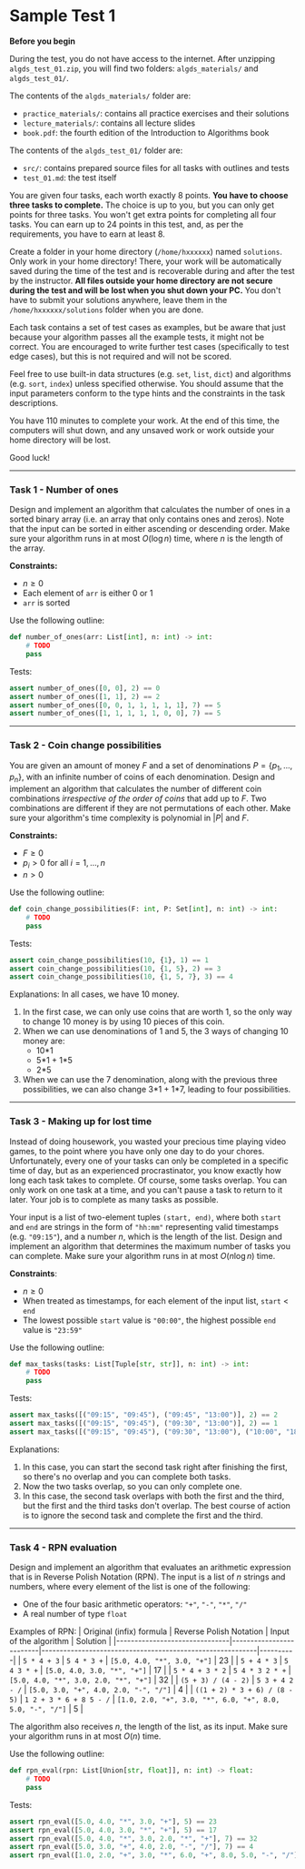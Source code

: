 # Sample Test 1

**Before you begin**

During the test, you do not have access to the internet. After unzipping `algds_test_01.zip`, you will find two folders: `algds_materials/` and `algds_test_01/`.

The contents of the `algds_materials/` folder are:
- `practice_materials/`: contains all practice exercises and their solutions
- `lecture_materials/`: contains all lecture slides
- `book.pdf`: the fourth edition of the Introduction to Algorithms book

The contents of the `algds_test_01/` folder are:
- `src/`: contains prepared source files for all tasks with outlines and tests
- `test_01.md`: the test itself

You are given four tasks, each worth exactly 8 points. **You have to choose three tasks to complete.** The choice is up to you, but you can only get points for three tasks. You won't get extra points for completing all four tasks. You can earn up to 24 points in this test, and, as per the requirements, you have to earn at least 8.

Create a folder in your home directory (`/home/hxxxxxx`) named `solutions`. Only work in your home directory! There, your work will be automatically saved during the time of the test and is recoverable during and after the test by the instructor. **All files outside your home directory are not secure during the test and will be lost when you shut down your PC.** You don't have to submit your solutions anywhere, leave them in the `/home/hxxxxxx/solutions` folder when you are done.

Each task contains a set of test cases as examples, but be aware that just because your algorithm passes all the example tests, it might not be correct. You are encouraged to write further test cases (specifically to test edge cases), but this is not required and will not be scored.

Feel free to use built-in data structures (e.g. `set`, `list`, `dict`) and algorithms (e.g. `sort`, `index`) unless specified otherwise. You should assume that the input parameters conform to the type hints and the constraints in the task descriptions.

You have 110 minutes to complete your work. At the end of this time, the computers will shut down, and any unsaved work or work outside your home directory will be lost.

Good luck!

---

### Task 1 - Number of ones

Design and implement an algorithm that calculates the number of ones in a sorted binary array (i.e. an array that only contains ones and zeros). Note that the input can be sorted in either ascending or descending order. Make sure your algorithm runs in at most $O(\log n)$ time, where $n$ is the length of the array.

**Constraints:**
- $n \geq 0$
- Each element of `arr` is either 0 or 1
- `arr` is sorted

Use the following outline:

```py
def number_of_ones(arr: List[int], n: int) -> int:
    # TODO
    pass
```

Tests:
```py
assert number_of_ones([0, 0], 2) == 0
assert number_of_ones([1, 1], 2) == 2
assert number_of_ones([0, 0, 1, 1, 1, 1, 1], 7) == 5
assert number_of_ones([1, 1, 1, 1, 1, 0, 0], 7) == 5
```

---

### Task 2 - Coin change possibilities

You are given an amount of money $F$ and a set of denominations $P = \{ p_1, ..., p_n\}$, with an infinite number of coins of each denomination. Design and implement an algorithm that calculates the number of different coin combinations *irrespective of the order of coins* that add up to $F$. Two combinations are different if they are not permutations of each other. Make sure your algorithm's time complexity is polynomial in $|P|$ and $F$.

**Constraints:**
- $F \geq 0$
- $p_i > 0$ for all $i = 1, ..., n$
- $n > 0$

Use the following outline:

```py
def coin_change_possibilities(F: int, P: Set[int], n: int) -> int:
    # TODO
    pass
```

Tests:

```py
assert coin_change_possibilities(10, {1}, 1) == 1
assert coin_change_possibilities(10, {1, 5}, 2) == 3
assert coin_change_possibilities(10, {1, 5, 7}, 3) == 4
```

Explanations: In all cases, we have 10 money.
1. In the first case, we can only use coins that are worth 1, so the only way to change 10 money is by using 10 pieces of this coin.
2. When we can use denominations of 1 and 5, the 3 ways of changing 10 money are:
    - 10*1
    - 5*1 + 1\*5
    - 2*5
3. When we can use the 7 denomination, along with the previous three possibilities, we can also change 3*1 + 1\*7, leading to four possibilities.

---

### Task 3 - Making up for lost time

Instead of doing housework, you wasted your precious time playing video games, to the point where you have only one day to do your chores. Unfortunately, every one of your tasks can only be completed in a specific time of day, but as an experienced procrastinator, you know exactly how long each task takes to complete. Of course, some tasks overlap. You can only work on one task at a time, and you can't pause a task to return to it later. Your job is to complete as many tasks as possible.

Your input is a list of two-element tuples `(start, end)`, where both `start` and `end` are strings in the form of `"hh:mm"` representing valid timestamps (e.g. `"09:15"`), and a number $n$, which is the length of the list. Design and implement an algorithm that determines the maximum number of tasks you can complete. Make sure your algorithm runs in at most $O(n \log n)$ time.

**Constraints**:
- $n \geq 0$
- When treated as timestamps, for each element of the input list, `start` < `end`
- The lowest possible `start` value is `"00:00"`, the highest possible `end` value is `"23:59"`

Use the following outline:

```py
def max_tasks(tasks: List[Tuple[str, str]], n: int) -> int:
    # TODO
    pass
```

Tests:

```py
assert max_tasks([("09:15", "09:45"), ("09:45", "13:00")], 2) == 2
assert max_tasks([("09:15", "09:45"), ("09:30", "13:00")], 2) == 1
assert max_tasks([("09:15", "09:45"), ("09:30", "13:00"), ("10:00", "18:00")], 2) == 2
```

Explanations:
1. In this case, you can start the second task right after finishing the first, so there's no overlap and you can complete both tasks.
2. Now the two tasks overlap, so you can only complete one.
3. In this case, the second task overlaps with both the first and the third, but the first and the third tasks don't overlap. The best course of action is to ignore the second task and complete the first and the third.

---

### Task 4 - RPN evaluation

Design and implement an algorithm that evaluates an arithmetic expression that is in Reverse Polish Notation (RPN). The input is a list of $n$ strings and numbers, where every element of the list is one of the following:
- One of the four basic arithmetic operators: `"+"`, `"-"`, `"*"`, `"/"`
- A real number of type `float`

Examples of RPN:
| Original (infix) formula      | Reverse Polish Notation | Input of the algorithm                                    | Solution |
|-------------------------------|-------------------------|-----------------------------------------------------------|----------|
| `5 * 4 + 3`                   | `5 4 * 3 +`             | `[5.0, 4.0, "*", 3.0, "+"]`                               | 23       |
| `5 + 4 * 3`                   | `5 4 3 * +`             | `[5.0, 4.0, 3.0, "*", "+"]`                               | 17       |
| `5 * 4 + 3 * 2`               | `5 4 * 3 2 * +`         | `[5.0, 4.0, "*", 3.0, 2.0, "*", "+"]`                     | 32       |
| `(5 + 3) / (4 - 2)`           | `5 3 + 4 2 - /`         | `[5.0, 3.0, "+", 4.0, 2.0, "-", "/"]`                     | 4        |
| `((1 + 2) * 3 + 6) / (8 - 5)` | `1 2 + 3 * 6 + 8 5 - /` | `[1.0, 2.0, "+", 3.0, "*", 6.0, "+", 8.0, 5.0, "-", "/"]` | 5        |

The algorithm also receives $n$, the length of the list, as its input. Make sure your algorithm runs in at most $O(n)$ time.

Use the following outline:

```py
def rpn_eval(rpn: List[Union[str, float]], n: int) -> float:
    # TODO
    pass
```

Tests:
```py
assert rpn_eval([5.0, 4.0, "*", 3.0, "+"], 5) == 23
assert rpn_eval([5.0, 4.0, 3.0, "*", "+"], 5) == 17
assert rpn_eval([5.0, 4.0, "*", 3.0, 2.0, "*", "+"], 7) == 32
assert rpn_eval([5.0, 3.0, "+", 4.0, 2.0, "-", "/"], 7) == 4
assert rpn_eval([1.0, 2.0, "+", 3.0, "*", 6.0, "+", 8.0, 5.0, "-", "/"], 11) == 5
```
